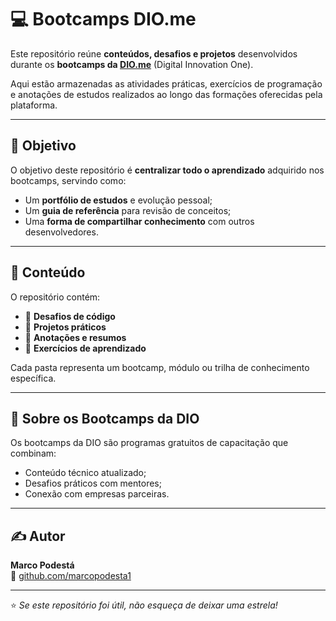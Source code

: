 # 💻 Bootcamps DIO.me

Este repositório reúne **conteúdos, desafios e projetos** desenvolvidos durante os **bootcamps da [DIO.me](https://www.dio.me)** (Digital Innovation One).

Aqui estão armazenadas as atividades práticas, exercícios de programação e anotações de estudos realizados ao longo das formações oferecidas pela plataforma.

---

## 🎯 Objetivo

O objetivo deste repositório é **centralizar todo o aprendizado** adquirido nos bootcamps, servindo como:
- Um **portfólio de estudos** e evolução pessoal;
- Um **guia de referência** para revisão de conceitos;
- Uma **forma de compartilhar conhecimento** com outros desenvolvedores.

---

## 📂 Conteúdo

O repositório contém:
- 🧩 **Desafios de código**
- 🚀 **Projetos práticos**
- 📘 **Anotações e resumos**
- 🧠 **Exercícios de aprendizado**

Cada pasta representa um bootcamp, módulo ou trilha de conhecimento específica.

---

## 🧠 Sobre os Bootcamps da DIO

Os bootcamps da DIO são programas gratuitos de capacitação que combinam:
- Conteúdo técnico atualizado;
- Desafios práticos com mentores;
- Conexão com empresas parceiras.

---

## ✍️ Autor

**Marco Podestá**  
🔗 [github.com/marcopodesta1](https://github.com/marcopodesta1)  

---

⭐ *Se este repositório foi útil, não esqueça de deixar uma estrela!*


